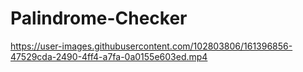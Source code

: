 # Palindrome-Checker


https://user-images.githubusercontent.com/102803806/161396856-47529cda-2490-4ff4-a7fa-0a0155e603ed.mp4


